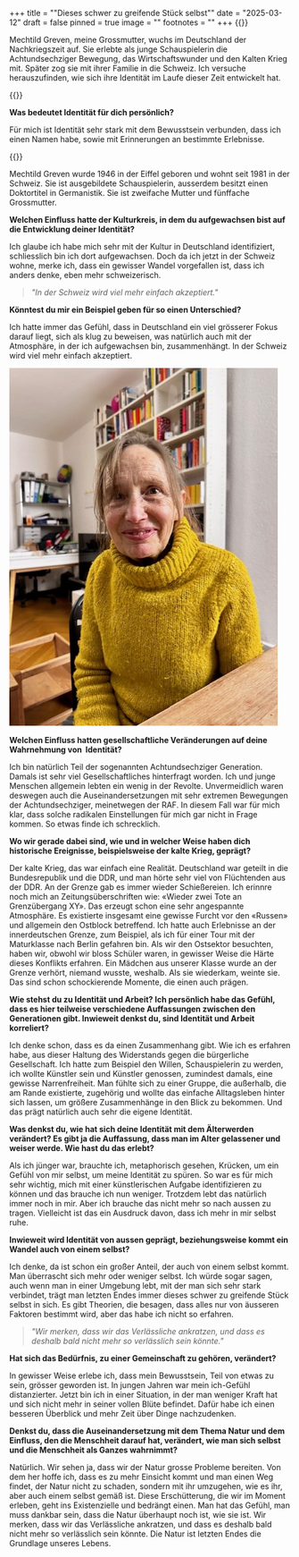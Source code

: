 +++
title = "\"Dieses schwer zu greifende Stück selbst\""
date = "2025-03-12"
draft = false
pinned = true
image = ""
footnotes = ""
+++
{{<lead>}}

Mechtild Greven, meine Grossmutter, wuchs im Deutschland der Nachkriegszeit auf. Sie erlebte als junge Schauspielerin die Achtundsechziger Bewegung, das Wirtschaftswunder und den Kalten Krieg mit. Später zog sie mit ihrer Familie in die Schweiz. Ich versuche herauszufinden, wie sich ihre Identität im Laufe dieser Zeit entwickelt hat.  

{{</lead>}}

**Was bedeutet Identität für dich persönlich?**

Für mich ist Identität sehr stark mit dem Bewusstsein verbunden, dass ich einen Namen habe, sowie mit Erinnerungen an bestimmte Erlebnisse.

<!--StartFragment-->

{{<box>}}

Mechtild Greven wurde 1946 in der Eiffel geboren und wohnt seit 1981 in der Schweiz. Sie ist ausgebildete Schauspielerin, ausserdem besitzt einen Doktortitel in Germanistik. Sie ist zweifache Mutter und fünffache Grossmutter. 

<!--EndFragment-->

**Welchen Einfluss hatte der Kulturkreis, in dem du aufgewachsen bist auf die Entwicklung deiner Identität?**

Ich glaube ich habe mich sehr mit der Kultur in Deutschland identifiziert, schliesslich bin ich dort aufgewachsen. Doch da ich jetzt in der Schweiz wohne, merke ich, dass ein gewisser Wandel vorgefallen ist, dass ich anders denke, eben mehr schweizerisch.

> *"In der Schweiz wird viel mehr einfach akzeptiert."*

**Könntest du mir ein Beispiel geben für so einen Unterschied?**

Ich hatte immer das Gefühl, dass in Deutschland ein viel grösserer Fokus darauf liegt, sich als klug zu beweisen, was natürlich auch mit der Atmosphäre, in der ich aufgewachsen bin, zusammenhängt. In der Schweiz wird viel mehr einfach akzeptiert.

![Mechtild Greven, Kunst und insbesondere auch Literatur sind eine Leidenschaft von ihr](bild-interview-oma.jpg)

**Welchen Einfluss hatten gesellschaftliche Veränderungen auf deine Wahrnehmung von  Identität?**

Ich bin natürlich Teil der sogenannten Achtundsechziger Generation. Damals ist sehr viel Gesellschaftliches hinterfragt worden. Ich und junge Menschen allgemein lebten ein wenig in der Revolte. Unvermeidlich waren deswegen auch die Auseinandersetzungen mit sehr extremen Bewegungen der Achtundsechziger, meinetwegen der RAF. In diesem Fall war für mich klar, dass solche radikalen Einstellungen für mich gar nicht in Frage kommen. So etwas finde ich schrecklich.

**Wo wir gerade dabei sind, wie und in welcher Weise haben dich historische Ereignisse, beispielsweise der kalte Krieg, geprägt?**

Der kalte Krieg, das war einfach eine Realität. Deutschland war geteilt in die Bundesrepublik und die DDR, und man hörte sehr viel von Flüchtenden aus der DDR. An der Grenze gab es immer wieder Schießereien. Ich erinnre noch mich an Zeitungsüberschriften wie: «Wieder zwei Tote an Grenzübergang XY». Das erzeugt schon eine sehr angespannte Atmosphäre. Es existierte insgesamt eine gewisse Furcht vor den «Russen» und allgemein den Ostblock betreffend. Ich hatte auch Erlebnisse an der innerdeutschen Grenze, zum Beispiel, als ich für einer Tour mit der Maturklasse nach Berlin gefahren bin. Als wir den Ostsektor besuchten, haben wir, obwohl wir bloss Schüler waren, in gewisser Weise die Härte dieses Konflikts erfahren. Ein Mädchen aus unserer Klasse wurde an der Grenze verhört, niemand wusste, weshalb. Als sie wiederkam, weinte sie. Das sind schon schockierende Momente, die einen auch prägen.

**Wie stehst du zu Identität und Arbeit? Ich persönlich habe das Gefühl, dass es hier teilweise verschiedene Auffassungen zwischen den Generationen gibt. Inwieweit denkst du, sind Identität und Arbeit korreliert?**

Ich denke schon, dass es da einen Zusammenhang gibt. Wie ich es erfahren habe, aus dieser Haltung des Widerstands gegen die bürgerliche Gesellschaft. Ich hatte zum Beispiel den Willen, Schauspielerin zu werden, ich wollte Künstler sein und Künstler genossen, zumindest damals, eine gewisse Narrenfreiheit. Man fühlte sich zu einer Gruppe, die außerhalb, die am Rande existierte, zugehörig und wollte das einfache Alltagsleben hinter sich lassen, um größere Zusammenhänge in den Blick zu bekommen. Und das prägt natürlich auch sehr die eigene Identität.

**Was denkst du, wie hat sich deine Identität mit dem Älterwerden verändert? Es gibt ja die Auffassung, dass man im Alter gelassener und weiser werde. Wie hast du das erlebt?**

Als ich jünger war, brauchte ich, metaphorisch gesehen, Krücken, um ein Gefühl von mir selbst, um meine Identität zu spüren. So war es für mich sehr wichtig, mich mit einer künstlerischen Aufgabe identifizieren zu können und das brauche ich nun weniger. Trotzdem lebt das natürlich immer noch in mir. Aber ich brauche das nicht mehr so nach aussen zu tragen. Vielleicht ist das ein Ausdruck davon, dass ich mehr in mir selbst ruhe.

**Inwieweit wird Identität von aussen geprägt, beziehungsweise kommt ein Wandel auch von einem selbst?**

Ich denke, da ist schon ein großer Anteil, der auch von einem selbst kommt. Man überrascht sich mehr oder weniger selbst. Ich würde sogar sagen, auch wenn man in einer Umgebung lebt, mit der man sich sehr stark verbindet, trägt man letzten Endes immer dieses schwer zu greifende Stück selbst in sich. Es gibt Theorien, die besagen, dass alles nur von äusseren Faktoren bestimmt wird, aber das habe ich nicht so erfahren.

> *"Wir merken, dass wir das Verlässliche ankratzen, und dass es deshalb bald nicht mehr so verlässlich sein könnte."*

**Hat sich das Bedürfnis, zu einer Gemeinschaft zu gehören, verändert?**

In gewisser Weise erlebe ich, dass mein Bewusstsein, Teil von etwas zu sein, grösser geworden ist. In jungen Jahren war mein ich-Gefühl distanzierter. Jetzt bin ich in einer Situation, in der man weniger Kraft hat und sich nicht mehr in seiner vollen Blüte befindet. Dafür habe ich einen besseren Überblick und mehr Zeit über Dinge nachzudenken.

**Denkst du, dass die Auseinandersetzung mit dem Thema Natur und dem Einfluss, den die Menschheit darauf hat, verändert, wie man sich selbst und die Menschheit als Ganzes wahrnimmt?**

Natürlich. Wir sehen ja, dass wir der Natur grosse Probleme bereiten. Von dem her hoffe ich, dass es zu mehr Einsicht kommt und man einen Weg findet, der Natur nicht zu schaden, sondern mit ihr umzugehen, wie es ihr, aber auch einem selbst gemäß ist. Diese Erschütterung, die wir im Moment erleben, geht ins Existenzielle und bedrängt einen. Man hat das Gefühl, man muss dankbar sein, dass die Natur überhaupt noch ist, wie sie ist. Wir merken, dass wir das Verlässliche ankratzen, und dass es deshalb bald nicht mehr so verlässlich sein könnte. Die Natur ist letzten Endes die Grundlage unseres Lebens.